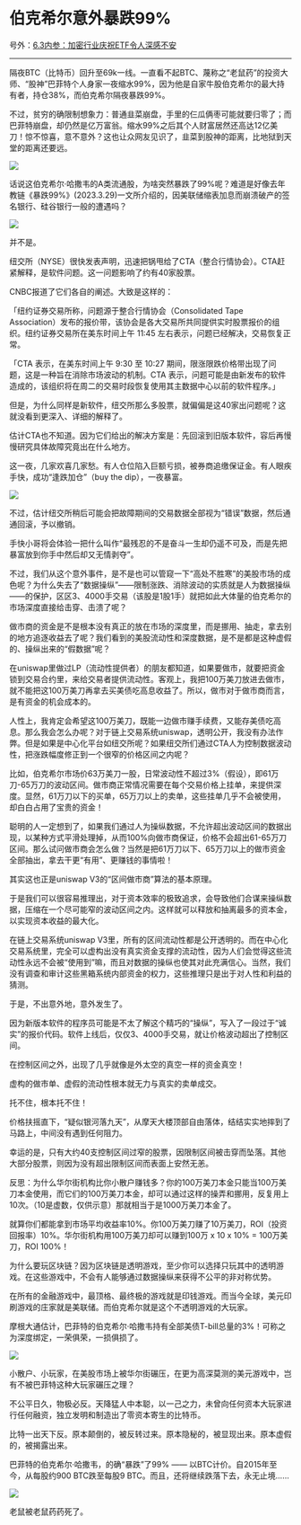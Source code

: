 # 伯克希尔意外暴跌99%

号外：[6.3内参：加密行业庆祝ETF令人深感不安](http://rd.liujiaolian.com/i/20240603)

* * *

隔夜BTC（比特币）回升至69k一线。一直看不起BTC、蔑称之“老鼠药”的投资大师、“股神”巴菲特个人身家一夜缩水99%，因为他是自家牛股伯克希尔的最大持有者，持仓38%，而伯克希尔隔夜暴跌99%。

不过，贫穷的确限制想象力：普通韭菜崩盘，手里的仨瓜俩枣可能就要归零了；而巴菲特崩盘，却仍然是亿万富翁。缩水99%之后其个人财富居然还高达12亿美刀！惊不惊喜，意不意外？这也让众网友见识了，韭菜到股神的距离，比地狱到天堂的距离还要远。

![](2024-06-04-A01.jpeg)

话说这伯克希尔·哈撒韦的A类流通股，为啥突然暴跌了99%呢？难道是好像去年教链《暴跌99%》(2023.3.29)一文所介绍的，因美联储缩表加息而崩溃破产的签名银行、硅谷银行一般的遭遇吗？

![](2024-06-04-A02.jpeg)

并不是。

纽交所（NYSE）很快发表声明，迅速把锅甩给了CTA（整合行情协会）。CTA赶紧解释，是软件问题。这一问题影响了约有40家股票。

CNBC报道了它们各自的阐述。大致是这样的：

「纽约证券交易所称，问题源于整合行情协会（Consolidated Tape Association）发布的报价带，该协会是各大交易所共同提供实时股票报价的组织。纽约证券交易所在美东时间上午 11:45 左右表示，问题已经解决，交易恢复正常。

「CTA 表示，在美东时间上午 9:30 至 10:27 期间，限涨限跌价格带出现了问题，这是一种旨在消除市场波动的机制。CTA 表示，问题可能是由新发布的软件造成的，该组织将在周二的交易时段恢复使用其主数据中心以前的软件程序。」

但是，为什么同样是新软件，纽交所那么多股票，就偏偏是这40家出问题呢？这就没看到更深入、详细的解释了。

估计CTA也不知道。因为它们给出的解决方案是：先回滚到旧版本软件，容后再慢慢研究具体故障究竟出在什么地方。

这一夜，几家欢喜几家愁。有人仓位陷入巨额亏损，被券商追缴保证金。有人眼疾手快，成功“逢跌加仓”（buy the dip），一夜暴富。

![](2024-06-04-A03.png)

不过，估计纽交所稍后可能会把故障期间的交易数据全部视为“错误”数据，然后通通回滚，予以撤销。

手快小哥将会体验一把什么叫作“最残忍的不是奋斗一生却仍遥不可及，而是先把暴富放到你手中然后却又无情剥夺”。

不过，我们从这个意外事件，是不是也可以管窥一下“高处不胜寒”的美股市场的成色呢？为什么失去了“数据操纵”——限制涨跌、消除波动的实质就是人为数据操纵——的保护，区区3、4000手交易（该股是1股1手）就把如此大体量的伯克希尔的市场深度直接给击穿、击溃了呢？

做市商的资金是不是根本没有真正的放在市场的深度里，而是挪用、抽走，拿去别的地方追逐收益去了呢？我们看到的美股流动性和深度数据，是不是都是这种虚假的、操纵出来的“假数据”呢？

在uniswap里做过LP（流动性提供者）的朋友都知道，如果要做市，就要把资金锁到交易合约里，来给交易者提供流动性。客观上，我把100万美刀放进去做市，就不能把这100万美刀再拿去买美债吃高息收益了。所以，做市对于做市商而言，是有资金的机会成本的。

人性上，我肯定会希望这100万美刀，既能一边做市赚手续费，又能存美债吃高息。那么我会怎么办呢？对于链上交易系统uniswap，透明公开，我没有办法作弊。但是如果是中心化平台如纽交所呢？如果纽交所们通过CTA人为控制数据波动性，把涨跌幅度修正到一个很窄的价格区间之内呢？

比如，伯克希尔市场价63万美刀一股，日常波动性不超过3%（假设），即61万刀-65万刀的波动区间。做市商正常情况需要在每个交易价格上挂单，来提供深度。显然，61万刀以下的买单，65万刀以上的卖单，这些挂单几乎不会被使用，却白白占用了宝贵的资金！

聪明的人一定想到了，如果我们通过人为操纵数据，不允许超出波动区间的数据出现，以某种方式平滑处理掉，从而100%向做市商保证，价格不会超出61-65万刀区间。那么试问做市商会怎么做？当然是把61万刀以下、65万刀以上的做市资金全部抽出，拿去干更“有用”、更赚钱的事情啦！

其实这也正是uniswap V3的“区间做市商”算法的基本原理。

于是我们可以很容易推理出，对于资本效率的极致追求，会导致他们合谋来操纵数据，压缩在一个尽可能窄的波动区间之内。这样就可以释放和抽离最多的资本金，以实现资本收益的最大化。

在链上交易系统uniswap V3里，所有的区间流动性都是公开透明的。而在中心化交易系统里，完全可以虚构出没有真实资金支撑的流动性，因为人们会觉得这些流动性永远不会被“使用到”嘛，而且对数据的操纵也使其对此充满信心。当然，我们没有调查和审计这些黑箱系统内部资金的权力，这些推理只是出于对人性和利益的猜测。

于是，不出意外地，意外发生了。

因为新版本软件的程序员可能是不太了解这个精巧的“操纵”，写入了一段过于“诚实”的报价代码。软件上线后，仅仅3、4000手交易，就让价格波动超出了控制区间。

在控制区间之外，出现了几乎就像是外太空的真空一样的资金真空！

虚构的做市单、虚假的流动性根本就无力与真实的卖单成交。

托不住，根本托不住！

价格扶摇直下，“疑似银河落九天”，从摩天大楼顶部自由落体，结结实实地摔到了马路上，中间没有遇到任何阻力。

幸运的是，只有大约40支控制区间过窄的股票，因限制区间被击穿而坠落。其他大部分股票，则因为没有超出限制区间而表面上安然无恙。

反思：为什么华尔街机构比你小散户赚钱多？你的100万美刀本金只能当100万美刀本金使用，而它们的100万美刀本金，却可以通过这样的操弄和挪用，反复用上10次。（10是虚数，仅供示意）那就相当于是1000万美刀本金了。

就算你们都能拿到市场平均收益率10%。你100万美刀赚了10万美刀，ROI（投资回报率）10%。华尔街机构用100万美刀却可以赚到100万 x 10 x 10% = 100万美刀，ROI 100%！

为什么要玩区块链？因为区块链是透明游戏，至少你可以选择只玩其中的透明游戏。在这些游戏中，不会有人能够通过数据操纵来获得不公平的非对称优势。

在所有的金融游戏中，最顶格、最终极的游戏就是印钱游戏。而当今全球，美元印刷游戏的庄家就是美联储。而伯克希尔就是这个不透明游戏的大玩家。

摩根大通估计，巴菲特的伯克希尔·哈撒韦持有全部美债T-bill总量的3%！可称之为深度绑定，一荣俱荣，一损俱损了。

![](2024-06-04-A04.jpeg)

小散户、小玩家，在美股市场上被华尔街碾压，在更为高深莫测的美元游戏中，岂有不被巴菲特这种大玩家碾压之理？

不公平日久，物极必反。天降猛人中本聪，以一己之力，未曾向任何资本大玩家进行任何融资，独立发明和制造出了零资本寄生的比特币。

比特一出天下反。原本颠倒的，被反转过来。原本隐秘的，被显现出来。原本虚假的，被揭露出来。

巴菲特的伯克希尔·哈撒韦，的确“暴跌”了99% —— 以BTC计价。自2015年至今，从每股约900 BTC跌至每股9 BTC。而且，还将继续跌落下去，永无止境……

![](2024-06-04-A05.jpeg)

老鼠被老鼠药药死了。
